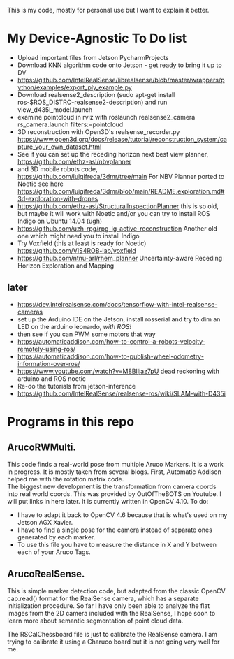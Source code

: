 This is my code, mostly for personal use but I want to explain it better.
# My Device-Agnostic To Do list
- Upload important files from Jetson PycharmProjects
- Download KNN algorithm code onto Jetson - get ready to bring it up to DV
- https://github.com/IntelRealSense/librealsense/blob/master/wrappers/python/examples/export_ply_example.py
- Download realsense2_description (sudo apt-get install ros-$ROS_DISTRO-realsense2-description) and run view_d435i_model.launch
- examine pointcloud in rviz with roslaunch realsense2_camera rs_camera.launch filters:=pointcloud
- 3D reconstruction with Open3D's realsense_recorder.py https://www.open3d.org/docs/release/tutorial/reconstruction_system/capture_your_own_dataset.html
- See if you can set up the receding horizon next best view planner, https://github.com/ethz-asl/nbvplanner
- and 3D mobile robots code, https://github.com/luigifreda/3dmr/tree/main  For NBV Planner ported to Noetic see here https://github.com/luigifreda/3dmr/blob/main/README.exploration.md#3d-exploration-with-drones
- https://github.com/ethz-asl/StructuralInspectionPlanner  this is so old, but maybe it will work with Noetic and/or you can try to install ROS Indigo on Ubuntu 14.04 (ugh)
- https://github.com/uzh-rpg/rpg_ig_active_reconstruction Another old one which might need you to install Indigo
- Try Voxfield (this at least is ready for Noetic) https://github.com/VIS4ROB-lab/voxfield
- https://github.com/ntnu-arl/rhem_planner Uncertainty-aware Receding Horizon Exploration and Mapping

## later
- https://dev.intelrealsense.com/docs/tensorflow-with-intel-realsense-cameras
- set up the Arduino IDE on the Jetson, install rosserial and try to dim an LED on the arduino leonardo, *with ROS!* 
- then see if you can PWM some motors that way
- https://automaticaddison.com/how-to-control-a-robots-velocity-remotely-using-ros/
- https://automaticaddison.com/how-to-publish-wheel-odometry-information-over-ros/
- https://www.youtube.com/watch?v=M8BlIjaz7pU dead reckoning with arduino and ROS noetic
- Re-do the tutorials from jetson-inference
- https://github.com/IntelRealSense/realsense-ros/wiki/SLAM-with-D435i

# Programs in this repo
## ArucoRWMulti.  
This code finds a real-world pose from multiple Aruco Markers.  It is a work in progress. It is mostly taken from several blogs.  First, Automatic Addison helped me with the rotation matrix code.  
The biggest new development is the transformation from camera coords into real world coords.  This was provided by OutOfTheBOTS on Youtube.  I will put links in here later.
It is currently written in OpenCV 4.10. 
To do: 
- I have to adapt it back to OpenCV 4.6 because that is what's used on my Jetson AGX Xavier.
- I have to find a single pose for the camera instead of separate ones generated by each marker.
- To use this file you have to measure the distance in X and Y between each of your Aruco Tags.

## ArucoRealSense.  
This is simple marker detection code, but adapted from the classic OpenCV cap.read() format for the RealSense camera, which has a separate initialization procedure.
So far I have only been able to analyze the flat images from the 2D camera included with the RealSense, 
I hope soon to learn more about semantic segmentation of point cloud data.

The RSCalChessboard file is just to calibrate the RealSense camera. I am trying to calibrate it using a Charuco board but it is not going very well for me.

